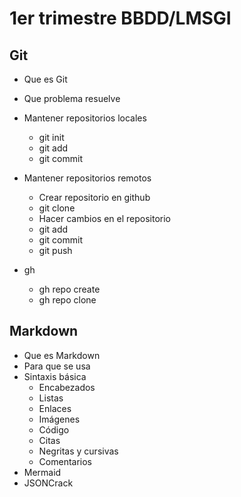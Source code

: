# 1er trimestre BBDD/LMSGI

## Git

- Que es Git
- Que problema resuelve
- Mantener repositorios locales
  - git init
  - git add
  - git commit

- Mantener repositorios remotos
  - Crear repositorio en github
  - git clone
  - Hacer cambios en el repositorio
  - git add
  - git commit
  - git push

- gh
  - gh repo create
  - gh repo clone

## Markdown

- Que es Markdown
- Para que se usa
- Sintaxis básica
  - Encabezados
  - Listas
  - Enlaces
  - Imágenes
  - Código
  - Citas
  - Negritas y cursivas
  - Comentarios
- Mermaid
- JSONCrack

